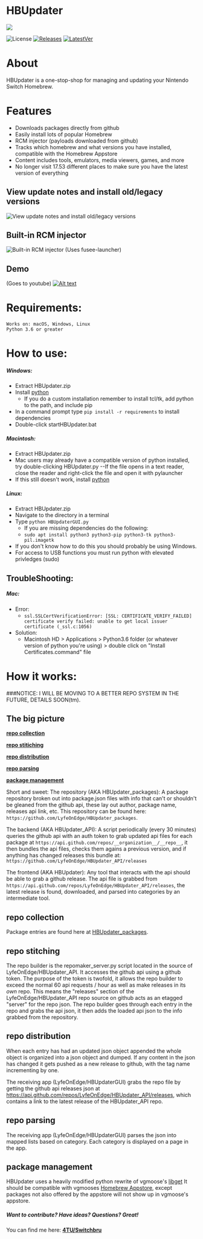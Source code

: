 # HBUpdater
![](img/main.png)

![License](https://img.shields.io/badge/License-GPLv3-blue.svg) [![Releases](https://img.shields.io/github/downloads/LyfeOnEdge/HBUpdater/total.svg)]() [![LatestVer](https://img.shields.io/github/release-pre/LyfeOnEdge/HBUpdater.svg)]()

# About
HBUpdater is a one-stop-shop for managing and updating your Nintendo Switch Homebrew.

# Features
  - Downloads packages directly from github
  - Easily install lots of popular Homebrew
  - RCM injector (payloads downloaded from github)
  - Tracks which homebrew and what versions you have installed, compatible with the Homebrew Appstore 
  - Content includes tools, emulators, media viewers, games, and more
  - No longer visit 17.53 different places to make sure you have the latest version of everything

## View update notes and install old/legacy versions
![View update notes and install old/legacy versions](img/detail.png)

## Built-in RCM injector
![Built-in RCM injector (Uses fusee-launcher)](img/injector.png)

## Demo
(Goes to youtube)
[![Alt text](https://img.youtube.com/vi/NESayHlzOwU/0.jpg)](https://www.youtube.com/watch?v=NESayHlzOwU)

# Requirements:
    Works on: macOS, Windows, Linux
    Python 3.6 or greater

# How to use:
##### Windows:
  - Extract HBUpdater.zip
  - Install [python](https://www.python.org/downloads/release/python-373/)
    - If you do a custom installation remember to install tcl/tk, add python to the path, and include pip
  - In a command prompt type ```pip install -r requirements``` to install dependencies
  - Double-click startHBUpdater.bat

##### Macintosh:
- Extract HBUpdater.zip
- Mac users may already have a compatible version of python installed, try double-clicking HBUpdater.py
--If the file opens in a text reader, close the reader and right-click the file and open it with pylauncher
- If this still doesn't work, install [python](https://www.python.org/downloads/release/python-373/)

##### Linux:
- Extract HBUpdater.zip
- Navigate to the directory in a terminal
- Type `python HBUpdaterGUI.py`
  - If you are missing dependencies do the following:
  - `sudo apt install python3 python3-pip python3-tk python3-pil.imagetk`
- If you don't know how to do this you should probably be using Windows.
- For access to USB functions you must run python with elevated privledges (sudo)

## TroubleShooting:
##### Mac:
- Error:
  - ```ssl.SSLCertVerificationError: [SSL: CERTIFICATE_VERIFY_FAILED] certificate verify failed: unable to get local issuer certificate (_ssl.c:1056)```
- Solution:
  - Macintosh HD > Applications > Python3.6 folder (or whatever version of python you're using) > double click on "Install Certificates.command" file

# How it works:

###NOTICE: I WILL BE MOVING TO A BETTER REPO SYSTEM IN THE FUTURE, DETAILS SOON(tm).

## The big picture
[**repo collection**](#repo-collection)

[**repo stitiching**](#repo-stitching)

[**repo distribution**](#repo-distribution)
  
[**repo parsing**](#repo-parsing)
  
[**package management**](#package-management)

Short and sweet:
The repository (AKA HBUpdater_packages):
A package repository broken out into package.json files with info that can't or shouldn't be gleaned from the github api, these lay out author, package name, releases api link, etc.
This repository can be found here: `https://github.com/LyfeOnEdge/HBUpdater_packages`.

The backend (AKA HBUpdater_API):
A script periodically (every 30 minutes) queries the github api with an auth token to grab updated api files for each package at `https://api.github.com/repos/__organization__/__repo__`, it then bundles the api files, checks them agains a previous version, and if anything has changed releases this bundle at: `https://github.com/LyfeOnEdge/HBUpdater_API/releases`

The frontend (AKA HBUpdater):
Any tool that interacts with the api should be able to grab a github release. The api file is grabbed from `https://api.github.com/repos/LyfeOnEdge/HBUpdater_API/releases`, the latest release is found, downloaded, and parsed into categories by an intermediate tool.

## repo collection
  Package entries are found here at [HBUpdater_packages](https://github.com/LyfeOnEdge/HBUpdater_packages). 

## repo stitching
  The repo builder is the repomaker_server.py script located in the source of LyfeOnEdge/HBUpdater_API. It accesses the github api using a github token. The purpose of the token is twofold, it allows the repo builder to exceed the normal 60 api requests / hour as well as make releases in its *own* repo. This means the "releases" section of the LyfeOnEdge/HBUpdater_API repo source on github acts as an etagged "server" for the repo json.
  The repo builder goes through each entry in the repo and grabs the api json, it then adds the loaded api json to the info grabbed from the repository.

## repo distribution
  When each entry has had an updated json object appended the whole object is organized into a json object and dumped. If any content in the json has changed it gets pushed as a new release to github, with the tag name incrementing by one.

  The receiving app (LyfeOnEdge/HBUpdaterGUI) grabs the repo file by getting the github api releases json at https://api.github.com/repos/LyfeOnEdge/HBUpdater_API/releases, which contains a link to the latest release of the HBUpdater_API repo.

## repo parsing
  The receiving app (LyfeOnEdge/HBUpdaterGUI) parses the json into mapped lists based on category. Each category is displayed on a page in the app.

## package management
  HBUpdater uses a heavily modified python rewrite of vgmoose's [libget](https://github.com/vgmoose/libget)
  It should be compatible with vgmooses [Homebrew Appstore](https://github.com/vgmoose/hb-appstore), except packages not also offered by the appstore will not show up in vgmoose's appstore.

##### Want to contribute? Have ideas? Questions? Great!
You can find me here: 
**[4TU/Switchbru](https://discord.gg/uAfu6yM)**